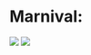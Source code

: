 # Marnival:

<img src="https://img.shields.io/badge/HTML-black?style=for-the-badge&logo=accenture&logocolor=000000"/>
<img src="https://img.shields.io/badge/c#-black?style=for-the-badge&logo=accenture&logocolor=000000"/>

